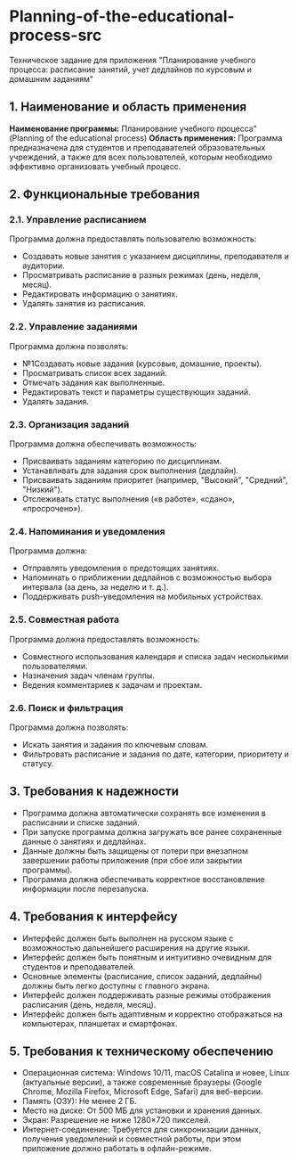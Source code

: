 # Planning-of-the-educational-process-src
Техническое задание для приложения "Планирование учебного процесса: расписание занятий, учет дедлайнов по курсовым и домашним заданиям"
## 1. Наименование и область применения
**Наименование программы:** Планирование учебного процесса" (Planning of the educational process)
**Область применения:** Программа предназначена для студентов и преподавателей образовательных учреждений, а также для всех пользователей, которым необходимо эффективно организовать учебный процесс.
## 2. Функциональные требования

### 2.1. Управление расписанием
Программа должна предоставлять пользователю возможность:
* Создавать новые занятия с указанием дисциплины, преподавателя и аудитории. 
* Просматривать расписание в разных режимах (день, неделя, месяц).
* Редактировать информацию о занятиях.
* Удалять занятия из расписания.

### 2.2. Управление заданиями
Программа должна позволять:
* №1Создавать новые задания (курсовые, домашние, проекты). 
* Просматривать список всех заданий.
* Отмечать задания как выполненные.
* Редактировать текст и параметры существующих заданий.
* Удалять задания.

### 2.3. Организация заданий
Программа должна обеспечивать возможность:
* Присваивать заданиям категорию по дисциплинам.
* Устанавливать для задания срок выполнения (дедлайн).
* Присваивать заданиям приоритет (например, "Высокий", "Средний", "Низкий").
* Отслеживать статус выполнения («в работе», «сдано», «просрочено»).

### 2.4. Напоминания и уведомления
Программа должна:
* Отправлять уведомления о предстоящих занятиях.
* Напоминать о приближении дедлайнов с возможностью выбора интервала (за день, за неделю и т. д.).
* Поддерживать push-уведомления на мобильных устройствах.

### 2.5. Совместная работа
Программа должна предоставлять возможность:
* Совместного использования календаря и списка задач несколькими пользователями.
* Назначения задач членам группы.
* Ведения комментариев к задачам и проектам.

### 2.6. Поиск и фильтрация
Программа должна позволять:
* Искать занятия и задания по ключевым словам.
* Фильтровать расписание и задания по дате, категории, приоритету и статусу.

## 3. Требования к надежности
* Программа должна автоматически сохранять все изменения в расписании и списке заданий.
* При запуске программа должна загружать все ранее сохраненные данные о занятиях и дедлайнах.
* Данные должны быть защищены от потери при внезапном завершении работы приложения (при сбое или закрытии программы).
* Программа должна обеспечивать корректное восстановление информации после перезапуска.

## 4. Требования к интерфейсу
* Интерфейс должен быть выполнен на русском языке с возможностью дальнейшего расширения на другие языки.
* Интерфейс должен быть понятным и интуитивно очевидным для студентов и преподавателей.
* Основные элементы (расписание, список заданий, дедлайны) должны быть легко доступны с главного экрана.
* Интерфейс должен поддерживать разные режимы отображения расписания (день, неделя, месяц).
* Интерфейс должен быть адаптивным и корректно отображаться на компьютерах, планшетах и смартфонах.

## 5. Требования к техническому обеспечению
* Операционная система: Windows 10/11, macOS Catalina и новее, Linux (актуальные версии), а также современные браузеры (Google Chrome, Mozilla Firefox, Microsoft Edge, Safari) для веб-версии.
* Память (ОЗУ): Не менее 2 ГБ.
* Место на диске: От 500 МБ для установки и хранения данных.
* Экран: Разрешение не ниже 1280×720 пикселей.
* Интернет-соединение: Требуется для синхронизации данных, получения уведомлений и совместной работы, при этом приложение должно работать в офлайн-режиме.
